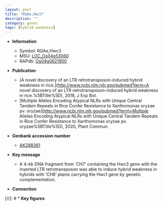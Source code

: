 ```yaml
---
layout: post
title: "RGAe,Hwc3"
description: ""
category: genes
tags: [hybrid weakness]
---
```


* **Information**  
    + Symbol: RGAe,Hwc3  
    + MSU: [LOC_Os04g53060](http://rice.uga.edu/cgi-bin/ORF_infopage.cgi?orf=LOC_Os04g53060)  
    + RAPdb: [Os04g0621900](http://rapdb.dna.affrc.go.jp/viewer/gbrowse_details/irgsp1?name=Os04g0621900)  

* **Publication**  
    + [A novel discovery of an LTR retrotransposon-induced hybrid weakness in rice.](http://www.ncbi.nlm.nih.gov/pubmed?term=A novel discovery of an LTR retrotransposon-induced hybrid weakness in rice.%5BTitle%5D), 2018, J Exp Bot.
    + [Multiple Alleles Encoding Atypical NLRs with Unique Central Tandem Repeats in Rice Confer Resistance to Xanthomonas oryzae pv. oryzae](http://www.ncbi.nlm.nih.gov/pubmed?term=Multiple Alleles Encoding Atypical NLRs with Unique Central Tandem Repeats in Rice Confer Resistance to Xanthomonas oryzae pv. oryzae%5BTitle%5D), 2020, Plant Commun.

* **Genbank accession number**  
    + [AK288361](http://www.ncbi.nlm.nih.gov/nuccore/AK288361)

* **Key message**  
    + A 4-kb DNA fragment from ‘CH7’ containing the Hwc3 gene with the inserted LTR retrotransposon was able to induce hybrid weakness in hybrids with ‘CH8’ plants carrying the Hwc1 gene by genetic complementation.

* **Connection**  

[//]: # * **Key figures**  


